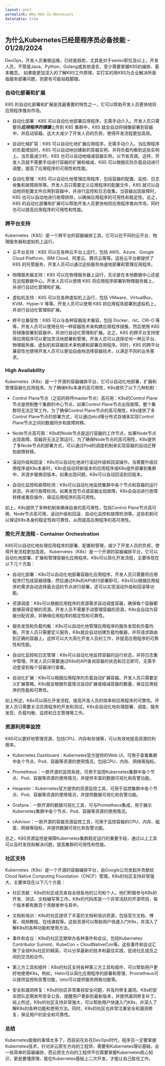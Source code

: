 ```yaml
---
layout: post
permalink: Why-K8s-Is-Necessary
datatable: true
---
```


## 为什么Kubernetes已经是程序员必备技能 - 01/28/2024 

DevOps，开发人员兼做运维，已经是趋势，尤其是对于senior职位及以上，开发人员，不管是Java、Python、Golang或其他语言，至少需要掌握K8S的编排、基本概念。 如果能更加深入的了解K8S工作原理，实打实的用K8S为企业解决所面临服务部署问题，则更有可能站稳脚跟。

### 自动化部署和扩展
K8S 的自动化部署和扩展是其最重要的特性之一，它可以帮助开发人员更快地将应用程序推向市场。

* 自动化部署：K8S 可以自动化地部署应用程序，无需手动介入。开发人员只需要将***应用程序的镜像***上传到 K8S 集群中，K8S 就会自动将镜像部署到容器中，并启动容器。这大大减少了开发人员的负担，使得开发流程更加高效。

* 自动化缩扩容：K8S 可以自动化地扩展应用程序，无需手动介入。当应用程序的负载增加时，K8S 可以自动地创建新的容器实例，并将负载均衡到这些实例上。当负载减少时，K8S 也可以自动地缩减容器实例，以节省资源。这样，开发人员就不需要手动进行容器的扩展和缩减，K8S 可以根据实际负载自动进行调整，提高了应用程序的可用性和性能。

* 自动化管理：K8S 可以自动化地管理应用程序，包括容器的配置、监控、日志收集和故障排除等。开发人员只需要定义应用程序的配置文件，K8S 就可以自动地将配置文件应用到容器中，并进行监控和日志收集。当容器出现故障时，K8S 也可以自动地进行故障排除，以确保应用程序的可用性和稳定性。总之，K8S 的自动化部署和扩展可以帮助开发人员更快地将应用程序推向市场，同时也可以提高应用程序的可用性和性能。

### 跨平台支持
Kubernetes（K8S）是一个跨平台的容器编排工具，它可以在不同的云平台、物理服务器和虚拟机上运行。

* 云平台支持：K8S 可以在各种云平台上运行，包括 AWS、Azure、Google Cloud Platform、IBM Cloud、阿里云、腾讯云等等。这些云平台都提供了 K8S 的托管服务，开发人员可以通过这些服务快速地部署和管理应用程序。

* 物理服务器支持：K8S 可以在物理服务器上运行，无论是在本地数据中心还是在远程数据中心。开发人员可以使用 K8S 将应用程序部署到物理服务器上，并进行自动化管理和扩展。

* 虚拟机支持：K8S 可以在各种虚拟机上运行，包括 VMware、VirtualBox、KVM、Hyper-V 等等。开发人员可以使用 K8S 将应用程序部署到虚拟机上，并进行自动化管理和扩展。

* 跨平台兼容性：K8S 可以与各种容器技术兼容，包括 Docker、rkt、CRI-O 等等。开发人员可以使用任何一种容器技术来构建应用程序镜像，然后使用 K8S 将镜像部署到容器中，并进行自动化管理和扩展。总之，K8S 的跨平台支持使得应用程序可以更加灵活地部署和管理，开发人员可以选择任何一种云平台、物理服务器、虚拟机和容器技术来构建和部署应用程序。同时，K8S 的跨平台兼容性也使得开发人员可以更加自由地选择容器技术，以满足不同的业务需求。

### High Availability
Kubernetes（K8s）是一个开源的容器编排平台，它可以自动化地部署、扩展和管理容器化应用程序。为了确保K8s本身的高可用性，K8s提供了以下几种机制：

* Control Plane节点（之前的称呼master节点）高可用：K8s的Control Plane节点是控制整个集群的中心节点，如果Control Plane节点出现故障，整个集群将无法正常工作。为了确保Control Plane节点的高可用性，K8s提供了多Control Plane节点的部署方式，可以通过etcd等分布式存储来实现Control Plane节点之间的数据同步和故障转移。

* Node节点高可用：K8s的Node节点是运行容器的工作节点，如果Node节点出现故障，容器将无法正常运行。为了确保Node节点的高可用性，K8s提供了多Node节点的部署方式，可以通过Pod的调度机制来实现容器的自动迁移和故障转移。

* 滚动升级和回滚：K8s可以自动化地进行滚动升级和回滚操作。当需要升级应用程序或K8s本身时，K8s会自动将新版本的应用程序或K8s组件部署到集群中，并逐步替换旧版本。如果出现问题，K8s可以自动回滚到旧版本。

* 自动化监控和故障检测：K8s可以自动化地监控集群中各个节点和容器的运行状态，并进行故障检测。如果发现节点或容器出现故障，K8s会自动进行故障转移或重启操作，保证应用程序的高可用性。

如上，K8s提供了多种机制来确保自身的高可用性，包括Control Plane节点高可用、Node节点高可用、滚动升级和回滚、自动化监控和故障检测等。这些机制可以保证K8s本身的稳定性和可靠性，从而提高应用程序的高可用性。

### 简化开发流程 - Container Orchestration
K8S可以自动化地处理应用程序的部署、配置和管理，减少了开发人员的负担，使得开发流程更加高效。
Kubernetes（K8s）是一个开源的容器编排平台，它可以自动化地部署、扩展和管理容器化应用程序。K8s可以简化开发流程，主要体现在以下几个方面：

* 自动化部署：K8s可以自动化地部署容器化应用程序，开发人员只需要将应用程序打包成容器镜像，然后通过K8s的API进行部署即可。K8s可以根据应用程序的需求自动选择最合适的节点进行部署，还可以实现滚动升级和回滚等功能。

* 资源调度：K8s可以根据应用程序的资源需求自动调度容器，确保每个容器都能够获得足够的资源。开发人员不需要手动管理容器的资源，K8s会自动为容器分配资源，并确保应用程序的稳定性和可靠性。

* 服务发现和负载均衡：K8s可以自动化地管理应用程序的服务发现和负载均衡。开发人员只需要定义服务，K8s就会自动创建负载均衡器，并将请求路由到正确的容器上。这样可以大大简化开发人员的工作，并提高应用程序的可靠性和性能。

* 自动化监控和日志管理：K8s可以自动化地监控容器的运行状态，并将日志集中管理。开发人员只需要通过K8s的API查询容器的状态和日志即可，无需手动登录到每个容器进行查看。

* 自动化扩展：K8s可以根据应用程序的负载自动扩展容器。开发人员只需要定义扩展策略，K8s就会根据负载情况自动扩展或缩减容器的数量，保证应用程序的性能和可靠性。
 
如上所述，K8s可以简化开发流程，提高开发人员的效率和应用程序的可靠性。开发人员只需要关注应用程序的开发和测试，K8s会自动化地处理部署、调度、服务发现、负载均衡、监控和日志管理等工作。

### 资源利用率监控
K8S可以更好地管理资源，包括CPU、内存和存储等，可以有效地提高资源的利用率。

* Kubernetes Dashboard：Kubernetes官方提供的Web UI，可用于查看集群中各个节点、Pod、容器等资源的使用情况，包括CPU、内存、网络等指标。

* Prometheus：一款开源的监控系统，可用于监控Kubernetes集群中各个节点、Pod、容器等资源的使用情况，并提供丰富的数据可视化和告警功能。

* Heapster：Kubernetes官方提供的资源监控工具，可用于监控集群中各个节点、Pod、容器等资源的使用情况，并提供数据可视化和告警功能。

* Grafana：一款开源的数据可视化工具，可与Prometheus集成，用于展示Kubernetes集群中各个节点、Pod、容器等资源的使用情况。

* cAdvisor：一款开源的容器资源监控工具，可用于监控容器的CPU、内存、磁盘、网络等指标，并提供数据可视化和告警功能。

总之，K8S资源监控是保障Kubernetes集群稳定运行的重要手段，通过以上工具可以及时发现和解决问题，提高集群的可用性和性能。

### 社区支持
Kubernetes（K8s）是一个开源的容器编排平台，由Google公司发起并贡献给Cloud Native Computing Foundation（CNCF）管理。K8s的社区支持非常强大，主要体现在以下几个方面：

* 社区贡献：K8s的社区成员来自全球各地的公司和个人，他们积极参与K8s的开发、测试、文档编写等工作。K8s的代码库是一个非常活跃的开源项目，每个版本都有数百个贡献者参与其中。

* 文档和培训：K8s的社区提供了丰富的文档和培训资源，包括官方文档、博客、视频教程、在线课程等。这些资源可以帮助用户快速入门K8s，并深入了解K8s的各种功能和使用方法。

* 事件和会议：K8s的社区定期举办各种事件和会议，包括Kubernetes Contributor Summit、KubeCon + CloudNativeCon等。这些事件和会议汇聚了全球K8s社区的精英，可以分享最新的技术和最佳实践，促进社区成员之间的交流和合作。

* 第三方工具和插件：K8s的社区支持各种第三方工具和插件，可以帮助用户更好地使用K8s。例如，Helm可以简化应用程序的部署和管理，Prometheus可以提供监控和告警功能，Istio可以提供服务网格功能等。

* 安全和漏洞修复：K8s的社区非常重视安全问题，并及时修复漏洞。K8s的安全团队定期发布安全公告，提醒用户更新到最新版本，并提供漏洞修复补丁。综上所述，K8s的社区支持非常强大，可以帮助用户快速入门K8s，并深入了解K8s的各种功能和使用方法。同时，K8s的社区也非常注重安全和漏洞修复，保证用户的安全和可靠性。

### 总结
Kubernetes能做的事情太多了，而目前在处在DevOps时代，程序员一定要掌握Kubernetes技术，针对非云原生方向的工程师，需要有Kubernetes理论基础，会一些简单的容器编排，而云原生方向的工程师不仅需要掌握Kubernetes核心知识，更是要懂原理、能在Kubernetes基础上二次开发，才能让自己胜任工作。
